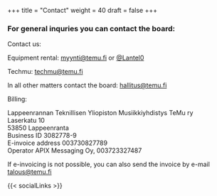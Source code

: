 +++
title = "Contact"
weight = 40
draft = false
+++

### For general inquries you can contact the board:

Contact us:

Equipment rental: myynti@temu.fi or [@Lantel0](https://t.me/Lantel0)

Techmu: techmu@temu.fi

In all other matters contact the board: hallitus@temu.fi

Billing:

Lappeenrannan Teknillisen Yliopiston Musiikkiyhdistys TeMu ry\
Laserkatu 10\
53850 Lappeenranta\
Business ID 3082778-9\
E-invoice address 003730827789\
Operator APIX Messaging Oy, 003723327487

If e-invoicing is not possible, you can also send the invoice by e-mail talous@temu.fi

{{< socialLinks >}}
